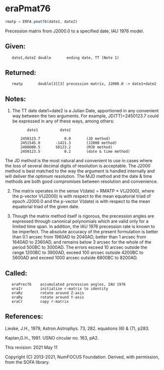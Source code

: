 # eraPmat76

```js
rmatp = ERFA.pmat76(date1, date2)
```

Precession matrix from J2000.0 to a specified date, IAU 1976 model.

## Given:
```
   date1,date2 double       ending date, TT (Note 1)
```

## Returned:
```
   rmatp       double[3][3] precession matrix, J2000.0 -> date1+date2
```

## Notes:

1) The TT date date1+date2 is a Julian Date, apportioned in any
   convenient way between the two arguments.  For example,
   JD(TT)=2450123.7 could be expressed in any of these ways,
   among others:

```
          date1          date2

       2450123.7           0.0       (JD method)
       2451545.0       -1421.3       (J2000 method)
       2400000.5       50123.2       (MJD method)
       2450123.5           0.2       (date & time method)
```

   The JD method is the most natural and convenient to use in
   cases where the loss of several decimal digits of resolution
   is acceptable.  The J2000 method is best matched to the way
   the argument is handled internally and will deliver the
   optimum resolution.  The MJD method and the date & time methods
   are both good compromises between resolution and convenience.

2) The matrix operates in the sense V(date) = RMATP * V(J2000),
   where the p-vector V(J2000) is with respect to the mean
   equatorial triad of epoch J2000.0 and the p-vector V(date)
   is with respect to the mean equatorial triad of the given
   date.

3) Though the matrix method itself is rigorous, the precession
   angles are expressed through canonical polynomials which are
   valid only for a limited time span.  In addition, the IAU 1976
   precession rate is known to be imperfect.  The absolute accuracy
   of the present formulation is better than 0.1 arcsec from
   1960AD to 2040AD, better than 1 arcsec from 1640AD to 2360AD,
   and remains below 3 arcsec for the whole of the period
   500BC to 3000AD.  The errors exceed 10 arcsec outside the
   range 1200BC to 3900AD, exceed 100 arcsec outside 4200BC to
   5600AD and exceed 1000 arcsec outside 6800BC to 8200AD.

## Called:
```
   eraPrec76    accumulated precession angles, IAU 1976
   eraIr        initialize r-matrix to identity
   eraRz        rotate around Z-axis
   eraRy        rotate around Y-axis
   eraCr        copy r-matrix
```

## References:

   Lieske, J.H., 1979, Astron.Astrophys. 73, 282.
    equations (6) & (7), p283.

   Kaplan,G.H., 1981. USNO circular no. 163, pA2.

This revision:  2021 May 11

Copyright (C) 2013-2021, NumFOCUS Foundation.
Derived, with permission, from the SOFA library.
